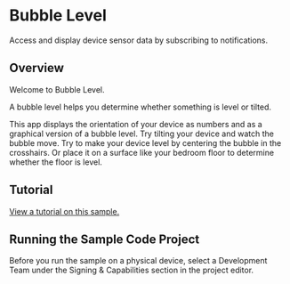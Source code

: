 # Bubble Level

Access and display device sensor data by subscribing to notifications.

## Overview

Welcome to Bubble Level.

A bubble level helps you determine whether something is level or tilted.

This app displays the orientation of your device as numbers and as a graphical version of a bubble level. Try tilting your device and watch the bubble move. Try to make your device level by centering the bubble in the crosshairs. Or place it on a surface like your bedroom floor to determine whether the floor is level.

## Tutorial

[View a tutorial on this sample.](doc://com.apple.documentation/tutorials/sample-apps/BubbleLevel)

## Running the Sample Code Project

Before you run the sample on a physical device, select a Development Team under the Signing & Capabilities section in the project editor.